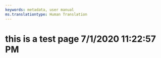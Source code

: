 ```yaml
---
keywords: metadata, user manual
ms.translationtype: Human Translation
---
```

# this is a test page 7/1/2020 11:22:57 PM